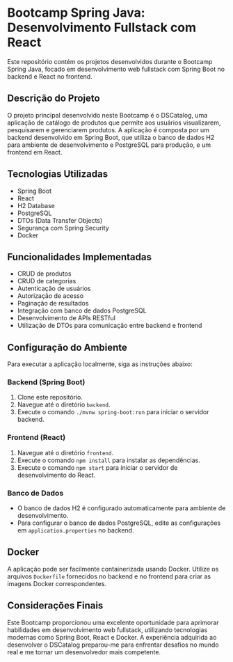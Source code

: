 # Bootcamp Spring Java: Desenvolvimento Fullstack com React

Este repositório contém os projetos desenvolvidos durante o Bootcamp Spring Java, focado em desenvolvimento web fullstack com Spring Boot no backend e React no frontend.

## Descrição do Projeto

O projeto principal desenvolvido neste Bootcamp é o DSCatalog, uma aplicação de catálogo de produtos que permite aos usuários visualizarem, pesquisarem e gerenciarem produtos. A aplicação é composta por um backend desenvolvido em Spring Boot, que utiliza o banco de dados H2 para ambiente de desenvolvimento e PostgreSQL para produção, e um frontend em React.

## Tecnologias Utilizadas

- Spring Boot
- React
- H2 Database
- PostgreSQL
- DTOs (Data Transfer Objects)
- Segurança com Spring Security
- Docker

## Funcionalidades Implementadas

- CRUD de produtos
- CRUD de categorias
- Autenticação de usuários
- Autorização de acesso
- Paginação de resultados
- Integração com banco de dados PostgreSQL
- Desenvolvimento de APIs RESTful
- Utilização de DTOs para comunicação entre backend e frontend

## Configuração do Ambiente

Para executar a aplicação localmente, siga as instruções abaixo:

### Backend (Spring Boot)

1. Clone este repositório.
2. Navegue até o diretório `backend`.
3. Execute o comando `./mvnw spring-boot:run` para iniciar o servidor backend.

### Frontend (React)

1. Navegue até o diretório `frontend`.
2. Execute o comando `npm install` para instalar as dependências.
3. Execute o comando `npm start` para iniciar o servidor de desenvolvimento do React.

### Banco de Dados

- O banco de dados H2 é configurado automaticamente para ambiente de desenvolvimento.
- Para configurar o banco de dados PostgreSQL, edite as configurações em `application.properties` no backend.

## Docker

A aplicação pode ser facilmente containerizada usando Docker. Utilize os arquivos `Dockerfile` fornecidos no backend e no frontend para criar as imagens Docker correspondentes.

## Considerações Finais

Este Bootcamp proporcionou uma excelente oportunidade para aprimorar habilidades em desenvolvimento web fullstack, utilizando tecnologias modernas como Spring Boot, React e Docker. A experiência adquirida ao desenvolver o DSCatalog preparou-me para enfrentar desafios no mundo real e me tornar um desenvolvedor mais competente.

